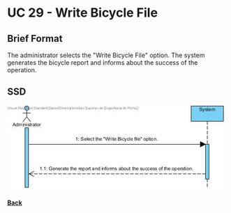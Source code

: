 # UC 29 - Write Bicycle File


## Brief Format
The administrator selects the "Write Bicycle File" option.
The system generates the bicycle report and informs about the success of the operation.

## SSD
![UC29-SSD.jpg](UC29-SSD.jpg)

#### [Back](../UseCases.md)